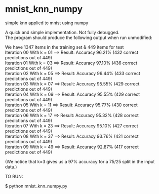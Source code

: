 # mnist_knn_numpy
simple knn applied to mnist using numpy 

A quick and simple implementation. Not fully debugged.\
The program should produce the following output when run unmodified:

We have 1347 items in the training set & 449 items for test\
Iteration 00 With k = 01  ==> Result: Accuracy 96.21% (432 correct predictions out of 449)\
Iteration 01 With k = 03  ==> Result: Accuracy 97.10% (436 correct predictions out of 449)\
Iteration 02 With k = 05  ==> Result: Accuracy 96.44% (433 correct predictions out of 449)\
Iteration 03 With k = 07  ==> Result: Accuracy 95.55% (429 correct predictions out of 449)\
Iteration 04 With k = 09  ==> Result: Accuracy 95.55% (429 correct predictions out of 449)\
Iteration 05 With k = 11  ==> Result: Accuracy 95.77% (430 correct predictions out of 449)\
Iteration 06 With k = 17  ==> Result: Accuracy 95.32% (428 correct predictions out of 449)\
Iteration 07 With k = 23  ==> Result: Accuracy 95.10% (427 correct predictions out of 449)\
Iteration 08 With k = 37  ==> Result: Accuracy 93.76% (421 correct predictions out of 449)\
Iteration 09 With k = 49  ==> Result: Accuracy 92.87% (417 correct predictions out of 449)

(We notice that k=3 gives us a 97% accuracy for a 75/25 split in the input data.)

TO RUN:

$ python mnist_knn_numpy.py
